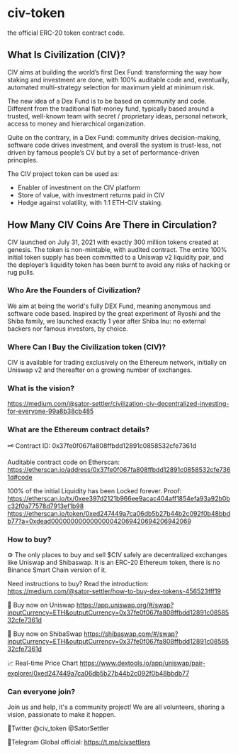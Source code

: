 # civ-token

the official ERC-20 token contract code.

## What Is Civilization (CIV)?

CIV aims at building the world’s first Dex Fund: transforming the way how staking and investment are done, with 100% auditable code and, eventually, automated multi-strategy selection for maximum yield at minimum risk.

The new idea of a Dex Fund is to be based on community and code. Different from the traditional fiat-money fund, typically based around a trusted, well-known team with secret / proprietary ideas, personal network, access to money and hierarchical organization.

Quite on the contrary, in a Dex Fund: community drives decision-making, software code drives investment, and overall the system is trust-less, not driven by famous people’s CV but by a set of performance-driven principles.

The CIV project token can be used as:

* Enabler of investment on the CIV platform
* Store of value, with investment returns paid in CIV
* Hedge against volatility, with 1:1 ETH-CIV staking.

## How Many CIV Coins Are There in Circulation?

CIV launched on July 31, 2021 with exactly 300 million tokens created at genesis. The token is non-mintable, with audited contract. The entire 100% initial token supply has been committed to a Uniswap v2 liquidity pair, and the deployer’s liquidity token has been burnt to avoid any risks of hacking or rug pulls.

### Who Are the Founders of Civilization?

We aim at being the world's fully DEX Fund, meaning anonymous and software code based. Inspired by the great experiment of Ryoshi and the Shiba family, we launched exactly 1 year after Shiba Inu: no  external backers nor famous investors, by choice.

### Where Can I Buy the Civilization token (CIV)?

CIV is available for trading exclusively on the Ethereum network, initially on Uniswap v2 and thereafter on a growing number of exchanges.

### What is the vision?

https://medium.com/@sator-settler/civilization-civ-decentralized-investing-for-everyone-99a8b38cb485

### What are the Ethereum contract details?

🗝 Contract ID: 0x37fe0f067fa808ffbdd12891c0858532cfe7361d

Auditable contract code on Etherscan: https://etherscan.io/address/0x37fe0f067fa808ffbdd12891c0858532cfe7361d#code

100% of the initial Liquidity has been Locked forever. Proof: https://etherscan.io/tx/0xee397d2121b966ee9acac404aff1854efa93a92b0bc32f0a77578d7913ef1b98
https://etherscan.io/token/0xed247449a7ca06db5b27b44b2c092f0b48bbdb77?a=0xdead000000000000000042069420694206942069

### How to buy?

⚙️ The only places to buy and sell $CIV safely are decentralized exchanges like Uniswap and Shibaswap. It is an ERC-20 Ethereum token, there is no Binance Smart Chain version of it. 

Need instructions to buy? Read the introduction: https://medium.com/@sator-settler/how-to-buy-dex-tokens-456523fff19

🦄 Buy now on Uniswap https://app.uniswap.org/#/swap?inputCurrency=ETH&outputCurrency=0x37fe0f067fa808ffbdd12891c0858532cfe7361d

🐶 Buy now on ShibaSwap https://shibaswap.com/#/swap?inputCurrency=ETH&outputCurrency=0x37fe0f067fa808ffbdd12891c0858532cfe7361d

📈 Real-time Price Chart https://www.dextools.io/app/uniswap/pair-explorer/0xed247449a7ca06db5b27b44b2c092f0b48bbdb77

### Can everyone join?

Join us and help, it's a community project!
We are all volunteers, sharing a vision, passionate to make it happen.

💬Twitter
@civ_token
@SatorSettler

💬Telegram 
Global official: https://t.me/civsettlers
